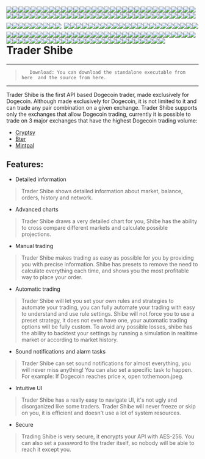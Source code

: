 ![](http://upload.wikimedia.org/wikipedia/commons/d/d2/Blank.png)![](http://upload.wikimedia.org/wikipedia/commons/d/d2/Blank.png)![](http://upload.wikimedia.org/wikipedia/commons/d/d2/Blank.png)![](http://upload.wikimedia.org/wikipedia/commons/d/d2/Blank.png)![](http://upload.wikimedia.org/wikipedia/commons/d/d2/Blank.png)![](http://upload.wikimedia.org/wikipedia/commons/d/d2/Blank.png)![](http://upload.wikimedia.org/wikipedia/commons/d/d2/Blank.png)![](http://upload.wikimedia.org/wikipedia/commons/d/d2/Blank.png)![](http://upload.wikimedia.org/wikipedia/commons/d/d2/Blank.png)![](http://upload.wikimedia.org/wikipedia/commons/d/d2/Blank.png)![](http://upload.wikimedia.org/wikipedia/commons/d/d2/Blank.png)![](http://upload.wikimedia.org/wikipedia/commons/d/d2/Blank.png)![](http://upload.wikimedia.org/wikipedia/commons/d/d2/Blank.png)![](http://upload.wikimedia.org/wikipedia/commons/d/d2/Blank.png)![](http://upload.wikimedia.org/wikipedia/commons/d/d2/Blank.png)![](http://upload.wikimedia.org/wikipedia/commons/d/d2/Blank.png)![](http://upload.wikimedia.org/wikipedia/commons/d/d2/Blank.png)![](http://upload.wikimedia.org/wikipedia/commons/d/d2/Blank.png)![](http://upload.wikimedia.org/wikipedia/commons/d/d2/Blank.png)![](http://upload.wikimedia.org/wikipedia/commons/d/d2/Blank.png)![](http://upload.wikimedia.org/wikipedia/commons/d/d2/Blank.png)![](http://upload.wikimedia.org/wikipedia/commons/d/d2/Blank.png)![](http://upload.wikimedia.org/wikipedia/commons/d/d2/Blank.png)![](http://upload.wikimedia.org/wikipedia/commons/d/d2/Blank.png)![](http://upload.wikimedia.org/wikipedia/commons/d/d2/Blank.png)![](http://upload.wikimedia.org/wikipedia/commons/d/d2/Blank.png)![](http://upload.wikimedia.org/wikipedia/commons/d/d2/Blank.png)![](http://upload.wikimedia.org/wikipedia/commons/d/d2/Blank.png)![](http://upload.wikimedia.org/wikipedia/commons/d/d2/Blank.png)![](http://upload.wikimedia.org/wikipedia/commons/d/d2/Blank.png)![](http://upload.wikimedia.org/wikipedia/commons/d/d2/Blank.png)![](http://upload.wikimedia.org/wikipedia/commons/d/d2/Blank.png)![](http://upload.wikimedia.org/wikipedia/commons/d/d2/Blank.png)![](http://upload.wikimedia.org/wikipedia/commons/d/d2/Blank.png)![](http://upload.wikimedia.org/wikipedia/commons/d/d2/Blank.png)![](http://upload.wikimedia.org/wikipedia/commons/d/d2/Blank.png)![](http://upload.wikimedia.org/wikipedia/commons/d/d2/Blank.png)![](http://upload.wikimedia.org/wikipedia/commons/d/d2/Blank.png)![](http://upload.wikimedia.org/wikipedia/commons/d/d2/Blank.png)![](http://upload.wikimedia.org/wikipedia/commons/d/d2/Blank.png)![](http://upload.wikimedia.org/wikipedia/commons/d/d2/Blank.png)![](http://upload.wikimedia.org/wikipedia/commons/d/d2/Blank.png)![](http://upload.wikimedia.org/wikipedia/commons/d/d2/Blank.png)![](http://upload.wikimedia.org/wikipedia/commons/d/d2/Blank.png)![](http://upload.wikimedia.org/wikipedia/commons/d/d2/Blank.png)![](http://upload.wikimedia.org/wikipedia/commons/d/d2/Blank.png)![](http://upload.wikimedia.org/wikipedia/commons/d/d2/Blank.png)![](http://upload.wikimedia.org/wikipedia/commons/d/d2/Blank.png)![](http://upload.wikimedia.org/wikipedia/commons/d/d2/Blank.png)![](http://upload.wikimedia.org/wikipedia/commons/d/d2/Blank.png)![](http://upload.wikimedia.org/wikipedia/commons/d/d2/Blank.png)![](http://upload.wikimedia.org/wikipedia/commons/d/d2/Blank.png)![](http://upload.wikimedia.org/wikipedia/commons/d/d2/Blank.png)![](http://upload.wikimedia.org/wikipedia/commons/d/d2/Blank.png)![](http://upload.wikimedia.org/wikipedia/commons/d/d2/Blank.png)![](http://upload.wikimedia.org/wikipedia/commons/d/d2/Blank.png)![](http://upload.wikimedia.org/wikipedia/commons/d/d2/Blank.png)![](http://upload.wikimedia.org/wikipedia/commons/d/d2/Blank.png)![](http://upload.wikimedia.org/wikipedia/commons/d/d2/Blank.png)![](http://upload.wikimedia.org/wikipedia/commons/d/d2/Blank.png)![](http://upload.wikimedia.org/wikipedia/commons/d/d2/Blank.png)![](http://upload.wikimedia.org/wikipedia/commons/d/d2/Blank.png)![](http://upload.wikimedia.org/wikipedia/commons/d/d2/Blank.png)![](http://upload.wikimedia.org/wikipedia/commons/d/d2/Blank.png)![](http://upload.wikimedia.org/wikipedia/commons/d/d2/Blank.png)![](http://upload.wikimedia.org/wikipedia/commons/d/d2/Blank.png)![](http://upload.wikimedia.org/wikipedia/commons/d/d2/Blank.png)![](http://upload.wikimedia.org/wikipedia/commons/d/d2/Blank.png)![](http://upload.wikimedia.org/wikipedia/commons/d/d2/Blank.png)![](http://upload.wikimedia.org/wikipedia/commons/d/d2/Blank.png)![](https://ip.bitcointalk.org/?u=http%3A%2F%2Fi.imgur.com%2FVzs15Xq.png&t=540&c=orizMP_l1uDVWA)
![](http://upload.wikimedia.org/wikipedia/commons/d/d2/Blank.png)![](http://upload.wikimedia.org/wikipedia/commons/d/d2/Blank.png)![](http://upload.wikimedia.org/wikipedia/commons/d/d2/Blank.png)![](http://upload.wikimedia.org/wikipedia/commons/d/d2/Blank.png)![](http://upload.wikimedia.org/wikipedia/commons/d/d2/Blank.png)![](http://upload.wikimedia.org/wikipedia/commons/d/d2/Blank.png)![](http://upload.wikimedia.org/wikipedia/commons/d/d2/Blank.png)![](http://upload.wikimedia.org/wikipedia/commons/d/d2/Blank.png)![](http://upload.wikimedia.org/wikipedia/commons/d/d2/Blank.png)![](http://upload.wikimedia.org/wikipedia/commons/d/d2/Blank.png)![](http://upload.wikimedia.org/wikipedia/commons/d/d2/Blank.png)![](http://upload.wikimedia.org/wikipedia/commons/d/d2/Blank.png)![](http://upload.wikimedia.org/wikipedia/commons/d/d2/Blank.png)![](http://upload.wikimedia.org/wikipedia/commons/d/d2/Blank.png)![](http://upload.wikimedia.org/wikipedia/commons/d/d2/Blank.png)![](http://upload.wikimedia.org/wikipedia/commons/d/d2/Blank.png)![](http://upload.wikimedia.org/wikipedia/commons/d/d2/Blank.png)![](http://upload.wikimedia.org/wikipedia/commons/d/d2/Blank.png)![](http://upload.wikimedia.org/wikipedia/commons/d/d2/Blank.png)![](http://upload.wikimedia.org/wikipedia/commons/d/d2/Blank.png)![](http://upload.wikimedia.org/wikipedia/commons/d/d2/Blank.png)![](http://upload.wikimedia.org/wikipedia/commons/d/d2/Blank.png)![](http://upload.wikimedia.org/wikipedia/commons/d/d2/Blank.png)![](http://upload.wikimedia.org/wikipedia/commons/d/d2/Blank.png)![](http://upload.wikimedia.org/wikipedia/commons/d/d2/Blank.png)![](http://upload.wikimedia.org/wikipedia/commons/d/d2/Blank.png)![](http://upload.wikimedia.org/wikipedia/commons/d/d2/Blank.png)![](http://upload.wikimedia.org/wikipedia/commons/d/d2/Blank.png)![](http://upload.wikimedia.org/wikipedia/commons/d/d2/Blank.png)![](http://upload.wikimedia.org/wikipedia/commons/d/d2/Blank.png)![](http://upload.wikimedia.org/wikipedia/commons/d/d2/Blank.png)![](http://upload.wikimedia.org/wikipedia/commons/d/d2/Blank.png)![](http://upload.wikimedia.org/wikipedia/commons/d/d2/Blank.png)![](http://upload.wikimedia.org/wikipedia/commons/d/d2/Blank.png)![](http://upload.wikimedia.org/wikipedia/commons/d/d2/Blank.png)![](http://upload.wikimedia.org/wikipedia/commons/d/d2/Blank.png)![](http://upload.wikimedia.org/wikipedia/commons/d/d2/Blank.png)![](http://upload.wikimedia.org/wikipedia/commons/d/d2/Blank.png)![](http://upload.wikimedia.org/wikipedia/commons/d/d2/Blank.png)![](http://upload.wikimedia.org/wikipedia/commons/d/d2/Blank.png)![](http://upload.wikimedia.org/wikipedia/commons/d/d2/Blank.png)![](http://upload.wikimedia.org/wikipedia/commons/d/d2/Blank.png)![](http://upload.wikimedia.org/wikipedia/commons/d/d2/Blank.png)![](http://upload.wikimedia.org/wikipedia/commons/d/d2/Blank.png)![](http://upload.wikimedia.org/wikipedia/commons/d/d2/Blank.png)![](http://upload.wikimedia.org/wikipedia/commons/d/d2/Blank.png)![](http://upload.wikimedia.org/wikipedia/commons/d/d2/Blank.png)![](http://upload.wikimedia.org/wikipedia/commons/d/d2/Blank.png)![](http://upload.wikimedia.org/wikipedia/commons/d/d2/Blank.png)![](http://upload.wikimedia.org/wikipedia/commons/d/d2/Blank.png)![](http://upload.wikimedia.org/wikipedia/commons/d/d2/Blank.png)![](http://upload.wikimedia.org/wikipedia/commons/d/d2/Blank.png)![](http://upload.wikimedia.org/wikipedia/commons/d/d2/Blank.png)![](http://upload.wikimedia.org/wikipedia/commons/d/d2/Blank.png)![](http://upload.wikimedia.org/wikipedia/commons/d/d2/Blank.png)![](http://upload.wikimedia.org/wikipedia/commons/d/d2/Blank.png)![](http://upload.wikimedia.org/wikipedia/commons/d/d2/Blank.png)![](http://upload.wikimedia.org/wikipedia/commons/d/d2/Blank.png)![](http://upload.wikimedia.org/wikipedia/commons/d/d2/Blank.png)![](http://upload.wikimedia.org/wikipedia/commons/d/d2/Blank.png)![](http://upload.wikimedia.org/wikipedia/commons/d/d2/Blank.png)![](http://upload.wikimedia.org/wikipedia/commons/d/d2/Blank.png)![](http://upload.wikimedia.org/wikipedia/commons/d/d2/Blank.png)![](http://upload.wikimedia.org/wikipedia/commons/d/d2/Blank.png)![](http://upload.wikimedia.org/wikipedia/commons/d/d2/Blank.png)![](http://upload.wikimedia.org/wikipedia/commons/d/d2/Blank.png)![](http://upload.wikimedia.org/wikipedia/commons/d/d2/Blank.png)![](http://upload.wikimedia.org/wikipedia/commons/d/d2/Blank.png)![](http://upload.wikimedia.org/wikipedia/commons/d/d2/Blank.png)![](http://upload.wikimedia.org/wikipedia/commons/d/d2/Blank.png)![](http://upload.wikimedia.org/wikipedia/commons/d/d2/Blank.png)![](http://upload.wikimedia.org/wikipedia/commons/d/d2/Blank.png)![](http://upload.wikimedia.org/wikipedia/commons/d/d2/Blank.png)![](http://upload.wikimedia.org/wikipedia/commons/d/d2/Blank.png)![](http://upload.wikimedia.org/wikipedia/commons/d/d2/Blank.png)![](http://upload.wikimedia.org/wikipedia/commons/d/d2/Blank.png)![](http://upload.wikimedia.org/wikipedia/commons/d/d2/Blank.png)![](http://upload.wikimedia.org/wikipedia/commons/d/d2/Blank.png)![](http://upload.wikimedia.org/wikipedia/commons/d/d2/Blank.png)Trader Shibe
=





------------

> `   Download:
You can download the standalone executable from here 
and the source from here.`

-------------
Trader Shibe is the first API based Dogecoin trader, made exclusively for Dogecoin. Although made exclusively for Dogecoin, it is not limited to it and can trade any pair combination on a given exchange. Trader Shibe supports only the exchanges that allow Dogecoin trading, currently it is possible to trade on 3 major exchanges that have the highest Dogecoin trading volume:
 
- [Cryptsy](http://www.cryptsy.com "Cryptsy") 
- [Bter](http://www.bter.com "Bter") 
- [Mintpal ](http://www.mintpal.com "Mintpal")

Features:
-
- Detailed information
>Trader Shibe shows detailed information about market, balance, orders, history and network.

- Advanced charts
>Trader Shibe draws a very detailed chart for you, Shibe has the ability to cross compare different markets and calculate possible projections.

- Manual trading
>Trader Shibe makes trading as easy as possible for you by providing you with precise information. Shibe has presets to remove the need to calculate everything each time, and shows you the most profitable way to place your order.

- Automatic trading
>Trader Shibe will let you set your own rules and strategies to automate your trading, you can fully automate your trading with easy to understand and use rule settings. Shibe will not force you to use a preset strategy, it does not even have one, your automatic trading options will be fully custom. To avoid any possible losses, shibe has the ability to backtest your settings by running a simulation in realtime market or according to market history.

- Sound notifications and alarm tasks
>Trader Shibe can set sound notifications for almost everything, you will never miss anything! You can also set a specific task to happen. For example: If Dogecoin reaches price x, open tothemoon.jpeg.

- Intuitive UI
>Trader Shibe has a really easy to navigate UI, it's not ugly and disorganized like some traders. Trader Shibe will never freeze or skip on you, it is efficient and doesn't use a lot of system resources.

- Secure
>Trading Shibe is very secure, it encrypts your API with AES-256. You can also set a password to the trader itself, so nobody will be able to reach it except you.


